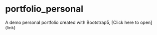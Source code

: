 # portfolio_personal
A demo personal portfolio created with Bootstrap5, 
[Click here to open] (link)
